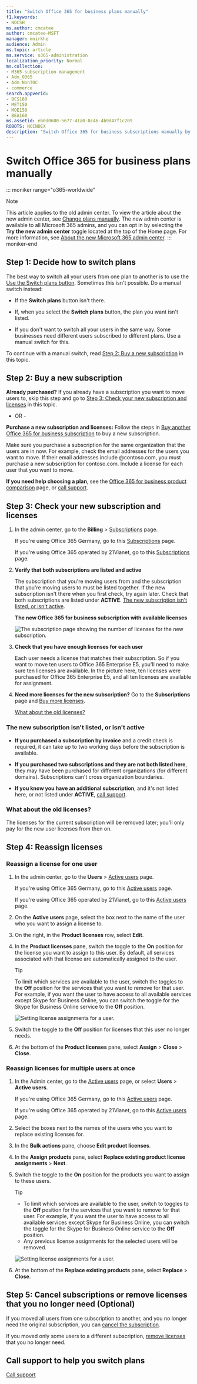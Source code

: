 ```yaml
---
title: "Switch Office 365 for business plans manually"
f1.keywords:
- NOCSH
ms.author: cmcatee
author: cmcatee-MSFT
manager: mnirkhe
audience: Admin
ms.topic: article
ms.service: o365-administration
localization_priority: Normal
ms.collection: 
- M365-subscription-management 
- Adm_O365
- Adm_NonTOC
- commerce
search.appverid:
- BCS160
- MET150
- MOE150
- BEA160
ms.assetid: eb0d0680-5677-41a0-8c46-4b9d47f1c209
ROBOTS: NOINDEX
description: "Switch Office 365 for business subscriptions manually by buying a new subscription and ensuring that both the subscriptions are listed and active."
---
```


# Switch Office 365 for business plans manually

::: moniker range="o365-worldwide"
> [!NOTE]
> This article applies to the old admin center. To view the article about the new admin center, see [Change plans manually](change-plans-manually.md). The new admin center is available to all Microsoft 365 admins, and you can opt in by selecting the **Try the new admin center** toggle located at the top of the Home page. For more information, see [About the new Microsoft 365 admin center](../microsoft-365-admin-center-preview.md).
::: moniker-end

## Step 1: Decide how to switch plans

The best way to switch all your users from one plan to another is to use the [Use the Switch plans button](../subscriptions-and-billing/switch-to-a-different-plan.md#use-the-switch-plans-button). Sometimes this isn't possible. Do a manual switch instead:
  
- If the **Switch plans** button isn't there.

- If, when you select the **Switch plans** button, the plan you want isn't listed.

- If you don't want to switch all your users in the same way. Some businesses need different users subscribed to different plans. Use a manual switch for this.

To continue with a manual switch, read [Step 2: Buy a new subscription](#step-2-buy-a-new-subscription) in this topic.
  
## Step 2: Buy a new subscription

 **Already purchased?** If you already have a subscription you want to move users to, skip this step and go to [Step 3: Check your new subscription and licenses](#step-3-check-your-new-subscription-and-licenses) in this topic.
  
- OR -
  
 **Purchase a new subscription and licenses:** Follow the steps in [Buy another Office 365 for business subscription](../subscriptions-and-billing/buy-another-subscription.md) to buy a new subscription.
  
Make sure you purchase a subscription for the same organization that the users are in now. For example, check the email addresses for the users you want to move. If their email addresses include @contoso.com, you must purchase a new subscription for contoso.com. Include a license for each user that you want to move.
  
 **If you need help choosing a plan**, see the [Office 365 for business product comparison](https://go.microsoft.com/fwlink/p/?linkid=842056) page, or [call support](../contact-support-for-business-products.md).
  
## Step 3: Check your new subscription and licenses

1. In the admin center, go to the **Billing** \> <a href="https://go.microsoft.com/fwlink/p/?linkid=842054" target="_blank">Subscriptions</a> page.

    If you're using Office 365 Germany, go to this <a href="https://go.microsoft.com/fwlink/p/?linkid=847745" target="_blank">Subscriptions</a> page.

    If you're using Office 365 operated by 21Vianet, go to this <a href="https://go.microsoft.com/fwlink/p/?linkid=850626" target="_blank">Subscriptions</a> page.

2. **Verify that both subscriptions are listed and active**

    The subscription that you're moving users from and the subscription that you're moving users to must be listed together. If the new subscription isn't there when you first check, try again later. Check that both subscriptions are listed under **ACTIVE**. [The new subscription isn't listed, or isn't active](#the-new-subscription-isnt-listed-or-isnt-active).

   **The new Office 365 for business subscription with available licenses**

    ![The subscription page showing the number of licenses for the new subscription.](../media/65a73e96-7c95-4daa-b6ec-71a4bf74dda5.png)
  
3. **Check that you have enough licenses for each user**

    Each user needs a license that matches their subscription. So if you want to move ten users to Office 365 Enterprise E5, you'll need to make sure ten licenses are available. In the picture here, ten licenses were purchased for Office 365 Enterprise E5, and all ten licenses are available for assignment.

4. **Need more licenses for the new subscription?** Go to the **Subscriptions** page and [Buy more licenses](../subscriptions-and-billing/buy-licenses.md).
  
    [What about the old licenses?](#what-about-the-old-licenses)

### The new subscription isn't listed, or isn't active

- **If you purchased a subscription by invoice** and a credit check is required, it can take up to two working days before the subscription is available.

- **If you purchased two subscriptions and they are not both listed here**, they may have been purchased for different organizations (for different domains). Subscriptions can't cross organization boundaries.

- **If you know you have an additional subscription**, and it's not listed here, or not listed under **ACTIVE**, [call support](../contact-support-for-business-products.md).

### What about the old licenses?

The licenses for the current subscription will be removed later; you'll only pay for the new user licenses from then on.
  
## Step 4: Reassign licenses

### Reassign a license for one user

1. In the admin center, go to the **Users** \> <a href="https://go.microsoft.com/fwlink/p/?linkid=834822" target="_blank">Active users</a> page.

    If you're using Office 365 Germany, go to this <a href="https://go.microsoft.com/fwlink/p/?linkid=847686" target="_blank">Active users</a> page.

    If you're using Office 365 operated by 21Vianet, go to this <a href="https://go.microsoft.com/fwlink/p/?linkid=850628" target="_blank">Active users</a> page.

2. On the **Active users** page, select the box next to the name of the user who you want to assign a license to.

3. On the right, in the **Product licenses** row, select **Edit**.

4. In the **Product licenses** pane, switch the toggle to the **On** position for the license you want to assign to this user. By default, all services associated with that license are automatically assigned to the user.

    > [!TIP]
    > To limit which services are available to the user, switch the toggles to the **Off** position for the services that you want to remove for that user. For example, if you want the user to have access to all available services except Skype for Business Online, you can switch the toggle for the Skype for Business Online service to the **Off** position.
  
    ![Setting license assignments for a user.](../media/5e53a979-6b08-4981-bb0b-fa657146334b.png)
  
5. Switch the toggle to the **Off** position for licenses that this user no longer needs.

6. At the bottom of the **Product licenses** pane, select **Assign** \> **Close** \> **Close**.

### Reassign licenses for multiple users at once

1. In the Admin center, go to the <a href="https://go.microsoft.com/fwlink/p/?linkid=834822" target="_blank">Active users</a> page, or select **Users** \> **Active users**.

    If you're using Office 365 Germany, go to this <a href="https://go.microsoft.com/fwlink/p/?linkid=847686" target="_blank">Active users</a> page.

    If you're using Office 365 operated by 21Vianet, go to this <a href="https://go.microsoft.com/fwlink/p/?linkid=850628" target="_blank">Active users</a> page.

2. Select the boxes next to the names of the users who you want to replace existing licenses for.

3. In the **Bulk actions** pane, choose **Edit product licenses**.

4. In the **Assign products** pane, select **Replace existing product license assignments** \> **Next**.

5. Switch the toggle to the **On** position for the products you want to assign to these users.

    > [!TIP]
    > - To limit which services are available to the user, switch to toggles to the **Off** position for the services that you want to remove for that user. For example, if you want the user to have access to all available services except Skype for Business Online, you can switch the toggle for the Skype for Business Online service to the **Off** position.
    > - Any previous license assignments for the selected users will be removed.
  
    ![Setting license assignments for a user.](../media/5e53a979-6b08-4981-bb0b-fa657146334b.png)
  
6. At the bottom of the **Replace existing products** pane, select **Replace** \> **Close**.

## Step 5: Cancel subscriptions or remove licenses that you no longer need (Optional)

If you moved all users from one subscription to another, and you no longer need the original subscription, you can [cancel the subscription](../subscriptions-and-billing/cancel-your-subscription.md).
  
If you moved only some users to a different subscription, [remove licenses](../subscriptions-and-billing/remove-licenses-from-subscription.md) that you no longer need.
  
## Call support to help you switch plans

[Call support](../contact-support-for-business-products.md)